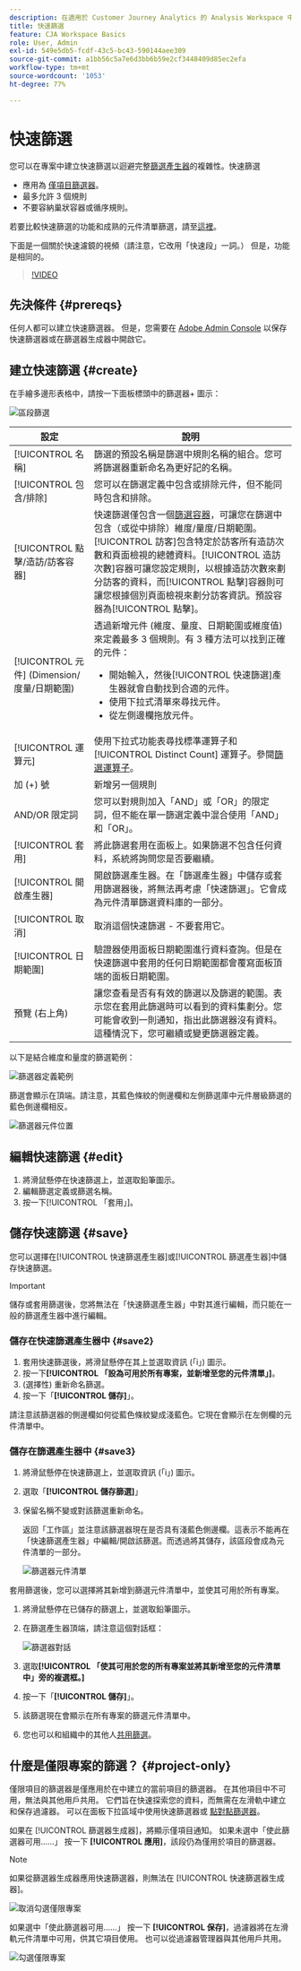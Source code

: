 ```yaml
---
description: 在適用於 Customer Journey Analytics 的 Analysis Workspace 中使用快速篩選
title: 快速篩選
feature: CJA Workspace Basics
role: User, Admin
exl-id: 549e5db5-fcdf-43c5-bc43-590144aee309
source-git-commit: a1bb56c5a7e6d3bb6b59e2cf3448409d85ec2efa
workflow-type: tm+mt
source-wordcount: '1053'
ht-degree: 77%

---
```


# 快速篩選

您可以在專案中建立快速篩選以迴避完整[篩選產生器](/help/components/filters/create-filters.md)的複雜性。快速篩選

* 應用為 [僅項目篩選器](https://experienceleague.adobe.com/docs/analytics-platform/using/cja-components/cja-filters/quick-filters.html?lang=en#project-only)。
* 最多允許 3 個規則
* 不要容納巢狀容器或循序規則。

若要比較快速篩選的功能和成熟的元件清單篩選，請至[這裡](/help/components/filters/filters-overview.md)。

下面是一個關於快速濾鏡的視頻（請注意，它改用「快速段」一詞。） 但是，功能是相同的。

>[!VIDEO](https://video.tv.adobe.com/v/341466/?quality=12&learn=on)

## 先決條件 {#prereqs}

任何人都可以建立快速篩選器。 但是，您需要在 [Adobe Admin Console](https://experienceleague.adobe.com/docs/analytics/admin/admin-console/permissions/summary-tables.html?lang=zh-Hant#analytics-tools) 以保存快速篩選器或在篩選器生成器中開啟它。

## 建立快速篩選 {#create}

在手繪多邊形表格中，請按一下面板標頭中的篩選器+ 圖示：

![區段篩選](assets/quick-seg1.png)

| 設定 | 說明 |
| --- | --- |
| [!UICONTROL 名稱] | 篩選的預設名稱是篩選中規則名稱的組合。您可將篩選器重新命名為更好記的名稱。 |
| [!UICONTROL 包含/排除] | 您可以在篩選定義中包含或排除元件，但不能同時包含和排除。 |
| [!UICONTROL 點擊/造訪/訪客容器] | 快速篩選僅包含一個[篩選容器](https://experienceleague.adobe.com/docs/analytics-platform/using/cja-components/cja-filters/filters-overview.html?lang=en#filter-containers)，可讓您在篩選中包含（或從中排除）維度/量度/日期範圍。[!UICONTROL 訪客]包含特定於訪客所有造訪次數和頁面檢視的總體資料。[!UICONTROL 造訪次數]容器可讓您設定規則，以根據造訪次數來劃分訪客的資料，而[!UICONTROL 點擊]容器則可讓您根據個別頁面檢視來劃分訪客資訊。預設容器為[!UICONTROL 點擊]。 |
| [!UICONTROL 元件] (Dimension/度量/日期範圍) | 透過新增元件 (維度、量度、日期範圍或維度值) 來定義最多 3 個規則。有 3 種方法可以找到正確的元件：<ul><li>開始輸入，然後[!UICONTROL 快速篩選]產生器就會自動找到合適的元件。</li><li>使用下拉式清單來尋找元件。</li><li>從左側邊欄拖放元件。</li></ul> |
| [!UICONTROL 運算元] | 使用下拉式功能表尋找標準運算子和 [!UICONTROL Distinct Count] 運算子。參閱[篩選運算子](operators.md)。 |
| 加 (+) 號 | 新增另一個規則 |
| AND/OR 限定詞 | 您可以對規則加入「AND」或「OR」的限定詞，但不能在單一篩選定義中混合使用「AND」和「OR」。 |
| [!UICONTROL 套用] | 將此篩選套用在面板上。如果篩選不包含任何資料，系統將詢問您是否要繼續。 |
| [!UICONTROL 開啟產生器] | 開啟篩選產生器。在「篩選產生器」中儲存或套用篩選器後，將無法再考慮「快速篩選」。它會成為元件清單篩選資料庫的一部分。 |
| [!UICONTROL 取消] | 取消這個快速篩選 - 不要套用它。 |
| [!UICONTROL 日期範圍] | 驗證器使用面板日期範圍進行資料查詢。但是在快速篩選中套用的任何日期範圍都會覆寫面板頂端的面板日期範圍。 |
| 預覽 (右上角) | 讓您查看是否有有效的篩選以及篩選的範圍。表示您在套用此篩選時可以看到的資料集劃分。您可能會收到一則通知，指出此篩選器沒有資料。這種情況下，您可繼續或變更篩選器定義。 |

以下是結合維度和量度的篩選範例：

![篩選器定義範例](assets/quick-seg2.png)

篩選會顯示在頂端。請注意，其藍色條紋的側邊欄和左側篩選庫中元件層級篩選的藍色側邊欄相反。

![篩選器元件位置](assets/quick-seg3.png)

## 編輯快速篩選 {#edit}

1. 將滑鼠懸停在快速篩選上，並選取鉛筆圖示。
1. 編輯篩選定義或篩選名稱。
1. 按一下[!UICONTROL 「套用」]。

## 儲存快速篩選 {#save}

您可以選擇在[!UICONTROL 快速篩選產生器]或[!UICONTROL 篩選產生器]中儲存快速篩選。

>[!IMPORTANT]
>儲存或套用篩選後，您將無法在「快速篩選產生器」中對其進行編輯，而只能在一般的篩選產生器中進行編輯。

### 儲存在快速篩選產生器中 {#save2}

1. 套用快速篩選後，將滑鼠懸停在其上並選取資訊 (「i」) 圖示。
1. 按一下&#x200B;**[!UICONTROL 「設為可用於所有專案，並新增至您的元件清單」]**。
1. (選擇性) 重新命名篩選。
1. 按一下「**[!UICONTROL 儲存]**」。

請注意該篩選器的側邊欄如何從藍色條紋變成淺藍色。它現在會顯示在左側欄的元件清單中。

### 儲存在篩選產生器中 {#save3}

1. 將滑鼠懸停在快速篩選上，並選取資訊 (「i」) 圖示。
1. 選取「**[!UICONTROL 儲存篩選]**」
1. 保留名稱不變或對該篩選重新命名。

   返回「工作區」並注意該篩選器現在是否具有淺藍色側邊欄。這表示不能再在「快速篩選產生器」中編輯/開啟該篩選。而透過將其儲存，該區段會成為元件清單的一部分。

   ![篩選器元件清單](assets/quick-seg4.png)

套用篩選後，您可以選擇將其新增到篩選元件清單中，並使其可用於所有專案。

1. 將滑鼠懸停在已儲存的篩選上，並選取鉛筆圖示。

1. 在篩選產生器頂端，請注意這個對話框：

   ![篩選器對話](assets/project-only.png)

1. 選取&#x200B;**[!UICONTROL 「使其可用於您的所有專案並將其新增至您的元件清單中」旁的複選框。]**
1. 按一下「**[!UICONTROL 儲存]**」。
1. 該篩選現在會顯示在所有專案的篩選元件清單中。
1. 您也可以和組織中的其他人[共用篩選](/help/components/filters/manage-filters.md)。

## 什麼是僅限專案的篩選？ {#project-only}

僅限項目的篩選器是僅應用於在中建立的當前項目的篩選器。 在其他項目中不可用，無法與其他用戶共用。 它們旨在快速探索您的資料，而無需在左滑軌中建立和保存過濾器。 可以在面板下拉區域中使用快速篩選器或 [點對點篩選器](/help/components/filters/ad-hoc-filters.md)。

如果在 [!UICONTROL 篩選器生成器]，將顯示僅項目通知。 如果未選中「使此篩選器可用……」 按一下 **[!UICONTROL 應用]**，該段仍為僅用於項目的篩選器。

>[!NOTE]
>
>如果從篩選器生成器應用快速篩選器，則無法在 [!UICONTROL 快速篩選器生成器]。

![取消勾選僅限專案](assets/project-only-unchecked.png)

如果選中「使此篩選器可用……」 按一下 **[!UICONTROL 保存]**，過濾器將在左滑軌元件清單中可用，供其它項目使用。 也可以從過濾器管理器與其他用戶共用。

![勾選僅限專案](assets/project-only-checked.png)

